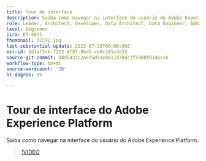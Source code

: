 ```yaml
---
title: Tour de interface
description: Saiba como navegar na interface do usuário do Adobe Experience Platform.
role: Leader, Architect, Developer, Data Architect, Data Engineer, Admin, User
level: Beginner
jira: KT-4821
thumbnail: 32792.jpg
last-substantial-update: 2023-07-26T00:00:00Z
exl-id: 2d7af2cb-7222-4f87-8bd5-cb0c341cdd33
source-git-commit: d4d5433c2a975d5ac0011d7bdc7f590bf8146cc6
workflow-type: tm+mt
source-wordcount: '26'
ht-degree: 0%

---
```


# Tour de interface do Adobe Experience Platform

Saiba como navegar na interface do usuário do Adobe Experience Platform.

>[!VIDEO](https://video.tv.adobe.com/v/32792?quality=12&learn=on)

